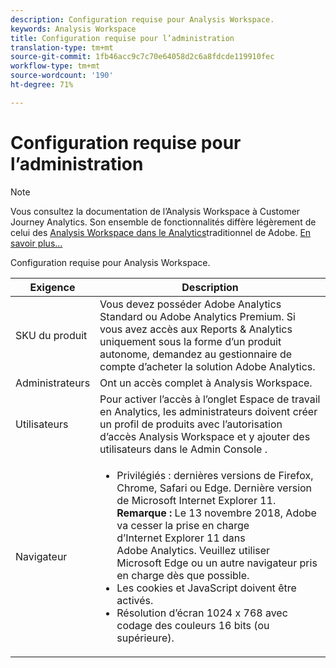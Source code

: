 ```yaml
---
description: Configuration requise pour Analysis Workspace.
keywords: Analysis Workspace
title: Configuration requise pour l’administration
translation-type: tm+mt
source-git-commit: 1fb46acc9c7c70e64058d2c6a8fdcde119910fec
workflow-type: tm+mt
source-wordcount: '190'
ht-degree: 71%

---
```



# Configuration requise pour l’administration

>[!NOTE]
>
>Vous consultez la documentation de l’Analysis Workspace à Customer Journey Analytics. Son ensemble de fonctionnalités diffère légèrement de celui des [Analysis Workspace dans le Analytics](https://docs.adobe.com/content/help/fr-FR/analytics/analyze/analysis-workspace/home.html)traditionnel de Adobe. [En savoir plus...](/help/getting-started/cja-aa.md)

Configuration requise pour Analysis Workspace.

| Exigence | Description |
|--- |--- |
| SKU du produit | Vous devez posséder  Adobe Analytics Standard ou Adobe Analytics Premium. Si vous avez accès aux Reports &amp; Analytics uniquement sous la forme d’un produit autonome, demandez au gestionnaire de compte d’acheter la solution  Adobe Analytics. |
| Administrateurs | Ont un accès complet à Analysis Workspace. |
| Utilisateurs | Pour activer l’accès à l’onglet Espace de travail en Analytics, les administrateurs doivent créer un profil de produits avec l’autorisation d’accès Analysis Workspace et y ajouter des utilisateurs dans le Admin Console [](https://docs.adobe.com/content/help/fr-FR/analytics/admin/admin-console/permissions/product-profile.translate.html). |
| Navigateur | <ul><li>Privilégiés : dernières versions de Firefox, Chrome, Safari ou Edge. Dernière version de Microsoft Internet Explorer 11. **Remarque :** Le 13 novembre 2018, Adobe va cesser la prise en charge d’Internet Explorer 11 dans Adobe Analytics. Veuillez utiliser Microsoft Edge ou un autre navigateur pris en charge dès que possible.</li><li>Les cookies et JavaScript doivent être activés.</li><li>Résolution d’écran 1024 x 768 avec codage des couleurs 16 bits (ou supérieure).</li></ul> |
